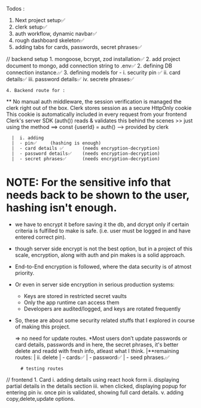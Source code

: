 

Todos : 

1. Next project setup✅
2. clerk setup✅
3. auth workflow, dynamic navbar✅
4. rough dashboard skeleton✅
5. adding tabs for cards, passwords, secret phrases✅

// backend setup
    1. mongoose, bcrypt, zod installation✅
    2. add project document to mongo, add connection string to .env✅
    2. defining DB connection instance.✅
    3. defining models for - 
        i. security pin ✅
        ii. card details✅
        iii. password details✅
        iv. secrete phrases✅

    4. Backend route for :

** No manual auth middleware, the session verification is managed the clerk right out of the box.
    Clerk stores session as a secure HttpOnly cookie
    This cookie is automatically included in every request from your frontend
    Clerk's server SDK (auth()) reads & validates this behind the scenes
    >> just using the method ==> const {userId} = auth() --> provided by clerk

      |  i. adding
      |  - pin✅     (hashing is enough)
      |  - card details ✅       (needs encryption-decryption)
      |  - password details✅    (needs encryption-decryption)
      |  - secret phrases✅      (needs encryption-decryption)

# NOTE: For the sensitive info that needs back to be shown to the user, hashing isn't enough.
- we have to encrypt it before saving it the db, and dcrypt only if certain criteria is fulfilled to make is safe. (i.e. user must be logged in and have entered correct pin).
- though server side encrypt is not the best option, but in a project of this scale, encryption, along with auth and pin makes is a solid approach.
- End-to-End encryption is followed, where the data security is of atmost priority. 
- Or even in server side encryption in serious production systems:
    - Keys are stored in restricted secret vaults
    - Only the app runtime can access them
    - Developers are audited/logged, and keys are rotated frequently
- So, these are about some security related stuffs that I explored in course of making this project.

    => no need for update routes.
    *Most users don’t update passwords or card details, passwords and in here, the secret phrases, it's better delete and readd with fresh info, atleast what I think.
     |**remaining routes:
     |   ii. delete
     |       - cards✅
     |       - password✅
     |       - seed phrases.✅

        # testing routes

// frontend
    1. Card 
        i. adding details using react hook form
        ii. displaying partial details in the details section
        iii. when clicked, displaying popup for entering pin
        iv. once pin is validated, showing full card details.
        v. adding copy,delete,update options.